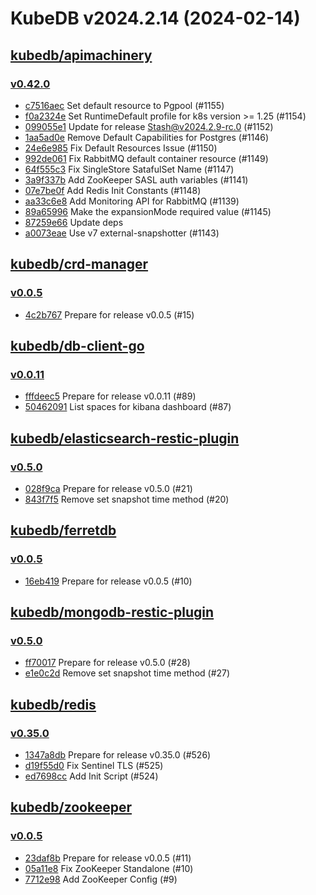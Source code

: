 # KubeDB v2024.2.14 (2024-02-14)


## [kubedb/apimachinery](https://github.com/kubedb/apimachinery)

### [v0.42.0](https://github.com/kubedb/apimachinery/releases/tag/v0.42.0)

- [c7516aec](https://github.com/kubedb/apimachinery/commit/c7516aec0) Set default resource to Pgpool (#1155)
- [f0a2324e](https://github.com/kubedb/apimachinery/commit/f0a2324ea) Set RuntimeDefault profile for k8s version >= 1.25 (#1154)
- [099055e1](https://github.com/kubedb/apimachinery/commit/099055e1b) Update for release Stash@v2024.2.9-rc.0 (#1152)
- [1aa5ad0e](https://github.com/kubedb/apimachinery/commit/1aa5ad0e3) Remove Default Capabilities for Postgres (#1146)
- [24e6e985](https://github.com/kubedb/apimachinery/commit/24e6e9859) Fix Default Resources Issue (#1150)
- [992de061](https://github.com/kubedb/apimachinery/commit/992de061d) Fix RabbitMQ default container resource (#1149)
- [64f555c3](https://github.com/kubedb/apimachinery/commit/64f555c39) Fix SingleStore SatafulSet Name (#1147)
- [3a9f337b](https://github.com/kubedb/apimachinery/commit/3a9f337b0) Add ZooKeeper SASL auth variables (#1141)
- [07e7be0f](https://github.com/kubedb/apimachinery/commit/07e7be0f4) Add Redis Init Constants (#1148)
- [aa33c6e8](https://github.com/kubedb/apimachinery/commit/aa33c6e8b) Add Monitoring API for RabbitMQ (#1139)
- [89a65996](https://github.com/kubedb/apimachinery/commit/89a659963) Make the expansionMode required value (#1145)
- [87259e66](https://github.com/kubedb/apimachinery/commit/87259e660) Update deps
- [a0073eae](https://github.com/kubedb/apimachinery/commit/a0073eae1) Use v7 external-snapshotter (#1143)



## [kubedb/crd-manager](https://github.com/kubedb/crd-manager)

### [v0.0.5](https://github.com/kubedb/crd-manager/releases/tag/v0.0.5)

- [4c2b767](https://github.com/kubedb/crd-manager/commit/4c2b767) Prepare for release v0.0.5 (#15)



## [kubedb/db-client-go](https://github.com/kubedb/db-client-go)

### [v0.0.11](https://github.com/kubedb/db-client-go/releases/tag/v0.0.11)

- [fffdeec5](https://github.com/kubedb/db-client-go/commit/fffdeec5) Prepare for release v0.0.11 (#89)
- [50462091](https://github.com/kubedb/db-client-go/commit/50462091) List spaces for kibana dashboard (#87)



## [kubedb/elasticsearch-restic-plugin](https://github.com/kubedb/elasticsearch-restic-plugin)

### [v0.5.0](https://github.com/kubedb/elasticsearch-restic-plugin/releases/tag/v0.5.0)

- [028f9ca](https://github.com/kubedb/elasticsearch-restic-plugin/commit/028f9ca) Prepare for release v0.5.0 (#21)
- [843f7f5](https://github.com/kubedb/elasticsearch-restic-plugin/commit/843f7f5) Remove set snapshot time method (#20)



## [kubedb/ferretdb](https://github.com/kubedb/ferretdb)

### [v0.0.5](https://github.com/kubedb/ferretdb/releases/tag/v0.0.5)

- [16eb419](https://github.com/kubedb/ferretdb/commit/16eb419) Prepare for release v0.0.5 (#10)



## [kubedb/mongodb-restic-plugin](https://github.com/kubedb/mongodb-restic-plugin)

### [v0.5.0](https://github.com/kubedb/mongodb-restic-plugin/releases/tag/v0.5.0)

- [ff70017](https://github.com/kubedb/mongodb-restic-plugin/commit/ff70017) Prepare for release v0.5.0 (#28)
- [e1e0c2d](https://github.com/kubedb/mongodb-restic-plugin/commit/e1e0c2d) Remove set snapshot time method (#27)



## [kubedb/redis](https://github.com/kubedb/redis)

### [v0.35.0](https://github.com/kubedb/redis/releases/tag/v0.35.0)

- [1347a8db](https://github.com/kubedb/redis/commit/1347a8db) Prepare for release v0.35.0 (#526)
- [d19f55d0](https://github.com/kubedb/redis/commit/d19f55d0) Fix Sentinel TLS (#525)
- [ed7698cc](https://github.com/kubedb/redis/commit/ed7698cc) Add Init Script (#524)



## [kubedb/zookeeper](https://github.com/kubedb/zookeeper)

### [v0.0.5](https://github.com/kubedb/zookeeper/releases/tag/v0.0.5)

- [23daf8b](https://github.com/kubedb/zookeeper/commit/23daf8b) Prepare for release v0.0.5 (#11)
- [05a11e8](https://github.com/kubedb/zookeeper/commit/05a11e8) Fix ZooKeeper Standalone (#10)
- [7712e98](https://github.com/kubedb/zookeeper/commit/7712e98) Add ZooKeeper Config (#9)



